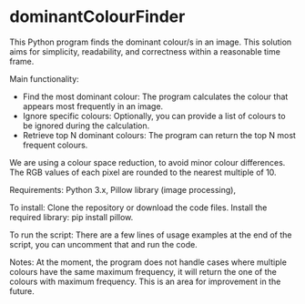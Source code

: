# dominantColourFinder
This Python program finds the dominant colour/s in an image. This solution aims for simplicity, readability, and correctness within a reasonable time frame.

Main functionality:
- Find the most dominant colour: The program calculates the colour that appears most frequently in an image.
- Ignore specific colours: Optionally, you can provide a list of colours to be ignored during the calculation.
- Retrieve top N dominant colours: The program can return the top N most frequent colours.
  
We are using a colour space reduction, to avoid minor colour differences. The RGB values of each pixel are rounded to the nearest multiple of 10.

Requirements:
Python 3.x,
Pillow library (image processing),

To install:
Clone the repository or download the code files.
Install the required library: pip install pillow.

To run the script:
There are a few lines of usage examples at the end of the script, you can uncomment that and run the code.

Notes:
At the moment, the program does not handle cases where multiple colours have the same maximum frequency, it will return the one of the colours with maximum frequency.
This is an area for improvement in the future.
